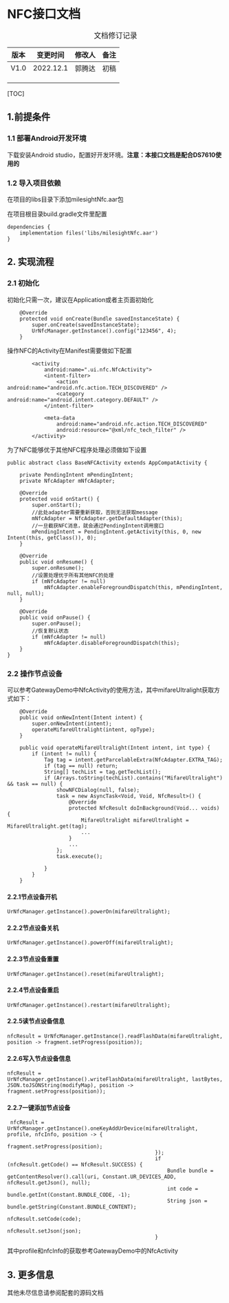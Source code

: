 # NFC接口文档

<center><big>文档修订记录</big></center>

| 版本 | 变更时间  | 修改人 | 备注 |
| ---- | --------- | ------ | ---- |
| V1.0 | 2022.12.1 | 郭腾达 | 初稿 |
|      |           |        |      |
|      |           |        |      |
|      |           |        |      |

[TOC]



## 1.前提条件

### 1.1 部署Android开发环境

下载安装Android studio，配置好开发环境。**注意：本接口文档是配合DS7610使用的**

### 1.2 导入项目依赖

在项目的libs目录下添加milesightNfc.aar包

在项目根目录build.gradle文件里配置 

```
dependencies {
    implementation files('libs/milesightNfc.aar')
}
```



## 2. 实现流程



### 2.1 初始化

初始化只需一次，建议在Application或者主页面初始化

```
	@Override
    protected void onCreate(Bundle savedInstanceState) {
        super.onCreate(savedInstanceState);
        UrNfcManager.getInstance().config("123456", 4);
    }
```

操作NFC的Activity在Manifest需要做如下配置

```
		<activity
            android:name=".ui.nfc.NfcActivity">
            <intent-filter>
                <action android:name="android.nfc.action.TECH_DISCOVERED" />
                <category android:name="android.intent.category.DEFAULT" />
            </intent-filter>

            <meta-data
                android:name="android.nfc.action.TECH_DISCOVERED"
                android:resource="@xml/nfc_tech_filter" />
        </activity>
```

为了NFC能够优于其他NFC程序处理必须做如下设置

```
public abstract class BaseNFCActivity extends AppCompatActivity {

    private PendingIntent mPendingIntent;
    private NfcAdapter mNfcAdapter;

    @Override
    protected void onStart() {
        super.onStart();
        //此处adapter需要重新获取，否则无法获取message
        mNfcAdapter = NfcAdapter.getDefaultAdapter(this);
        //一旦截获NFC消息，就会通过PendingIntent调用窗口
        mPendingIntent = PendingIntent.getActivity(this, 0, new Intent(this, getClass()), 0);
    }

    @Override
    public void onResume() {
        super.onResume();
        //设置处理优于所有其他NFC的处理
        if (mNfcAdapter != null)
            mNfcAdapter.enableForegroundDispatch(this, mPendingIntent, null, null);
    }

    @Override
    public void onPause() {
        super.onPause();
        //恢复默认状态
        if (mNfcAdapter != null)
            mNfcAdapter.disableForegroundDispatch(this);
    }
}
```



### 2.2 操作节点设备

可以参考GatewayDemo中NfcActivity的使用方法，其中mifareUltralight获取方式如下：

```
    @Override
    public void onNewIntent(Intent intent) {
        super.onNewIntent(intent);
        operateMifareUltralight(intent, opType);
    }
    
    public void operateMifareUltralight(Intent intent, int type) {
        if (intent != null) {
            Tag tag = intent.getParcelableExtra(NfcAdapter.EXTRA_TAG);
            if (tag == null) return;
            String[] techList = tag.getTechList();
            if (Arrays.toString(techList).contains("MifareUltralight") && task == null) {
                showNFCDialog(null, false);
                task = new AsyncTask<Void, Void, NfcResult>() {
                    @Override
                    protected NfcResult doInBackground(Void... voids) {
                        MifareUltralight mifareUltralight = MifareUltralight.get(tag);
                        ...
                    }
					...
                };
                task.execute();

            }
        }
    }
```



#### 2.2.1节点设备开机

```
UrNfcManager.getInstance().powerOn(mifareUltralight);
```

#### 2.2.2节点设备关机

```
UrNfcManager.getInstance().powerOff(mifareUltralight);
```

#### 2.2.3节点设备重置

```
UrNfcManager.getInstance().reset(mifareUltralight);
```

#### 2.2.4节点设备重启

```
UrNfcManager.getInstance().restart(mifareUltralight);
```

#### 2.2.5读节点设备信息

```
nfcResult = UrNfcManager.getInstance().readFlashData(mifareUltralight, position -> fragment.setProgress(position));
```

#### 2.2.6写入节点设备信息

```
nfcResult = UrNfcManager.getInstance().writeFlashData(mifareUltralight, lastBytes, JSON.toJSONString(modifyMap), position -> fragment.setProgress(position));
```

#### 2.2.7一键添加节点设备

```
 nfcResult = UrNfcManager.getInstance().oneKeyAddUrDevice(mifareUltralight, profile, nfcInfo, position -> {
                                                    fragment.setProgress(position);
                                                });
                                                if (nfcResult.getCode() == NfcResult.SUCCESS) {
                                                    Bundle bundle = getContentResolver().call(uri, Constant.UR_DEVICES_ADD, nfcResult.getJson(), null);
                                                    int code = bundle.getInt(Constant.BUNDLE_CODE, -1);
                                                    String json = bundle.getString(Constant.BUNDLE_CONTENT);
                                                    nfcResult.setCode(code);
                                                    nfcResult.setJson(json);
                                                }
```

其中profile和nfcInfo的获取参考GatewayDemo中的NfcActivity

## 3. 更多信息

其他未尽信息请参阅配套的源码文档